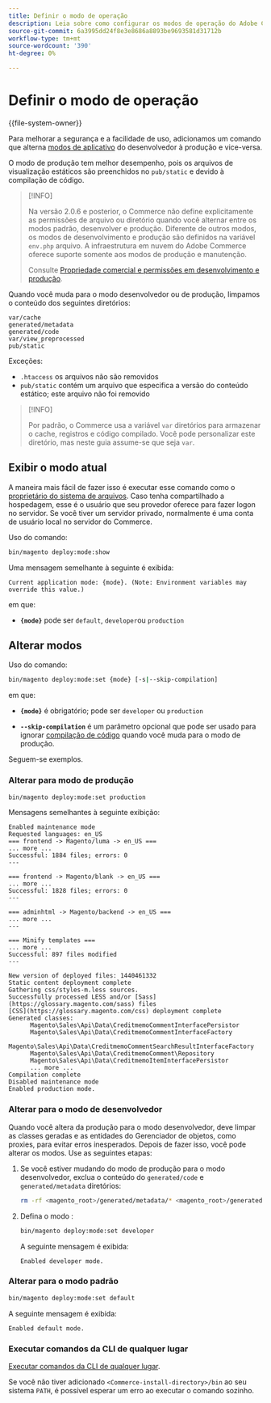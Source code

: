 ```yaml
---
title: Definir o modo de operação
description: Leia sobre como configurar os modos de operação do Adobe Commerce.
source-git-commit: 6a3995dd24f8e3e8686a8893be9693581d31712b
workflow-type: tm+mt
source-wordcount: '390'
ht-degree: 0%

---
```



# Definir o modo de operação

{{file-system-owner}}

Para melhorar a segurança e a facilidade de uso, adicionamos um comando que alterna [modos de aplicativo](../bootstrap/application-modes.md) do desenvolvedor à produção e vice-versa.

O modo de produção tem melhor desempenho, pois os arquivos de visualização estáticos são preenchidos no `pub/static` e devido à compilação de código.

>[!INFO]
>
>Na versão 2.0.6 e posterior, o Commerce não define explicitamente as permissões de arquivo ou diretório quando você alternar entre os modos padrão, desenvolver e produção. Diferente de outros modos, os modos de desenvolvimento e produção são definidos na variável `env.php` arquivo. A infraestrutura em nuvem do Adobe Commerce oferece suporte somente aos modos de produção e manutenção.
>
>Consulte [Propriedade comercial e permissões em desenvolvimento e produção](../deployment/file-system-permissions.md).

Quando você muda para o modo desenvolvedor ou de produção, limpamos o conteúdo dos seguintes diretórios:

```terminal
var/cache
generated/metadata
generated/code
var/view_preprocessed
pub/static
```

Exceções:

- `.htaccess` os arquivos não são removidos
- `pub/static` contém um arquivo que especifica a versão do conteúdo estático; este arquivo não foi removido

>[!INFO]
>
>Por padrão, o Commerce usa a variável `var` diretórios para armazenar o cache, registros e código compilado. Você pode personalizar este diretório, mas neste guia assume-se que seja `var`.

## Exibir o modo atual

A maneira mais fácil de fazer isso é executar esse comando como o [proprietário do sistema de arquivos](https://devdocs.magento.com/guides/v2.4/install-gde/prereq/file-sys-perms-over.html). Caso tenha compartilhado a hospedagem, esse é o usuário que seu provedor oferece para fazer logon no servidor. Se você tiver um servidor privado, normalmente é uma conta de usuário local no servidor do Commerce.

Uso do comando:

```bash
bin/magento deploy:mode:show
```

Uma mensagem semelhante à seguinte é exibida:

```terminal
Current application mode: {mode}. (Note: Environment variables may override this value.)
```

em que:

- **`{mode}`** pode ser `default`, `developer`ou `production`

## Alterar modos

Uso do comando:

```bash
bin/magento deploy:mode:set {mode} [-s|--skip-compilation]
```

em que:

- **`{mode}`** é obrigatório; pode ser `developer` ou `production`

- **`--skip-compilation`** é um parâmetro opcional que pode ser usado para ignorar [compilação de código](../cli/code-compiler.md) quando você muda para o modo de produção.

Seguem-se exemplos.

### Alterar para modo de produção

```bash
bin/magento deploy:mode:set production
```

Mensagens semelhantes à seguinte exibição:

```terminal
Enabled maintenance mode
Requested languages: en_US
=== frontend -> Magento/luma -> en_US ===
... more ...
Successful: 1884 files; errors: 0
---

=== frontend -> Magento/blank -> en_US ===
... more ...
Successful: 1828 files; errors: 0
---

=== adminhtml -> Magento/backend -> en_US ===
... more ...
---

=== Minify templates ===
... more ...
Successful: 897 files modified
---

New version of deployed files: 1440461332
Static content deployment complete
Gathering css/styles-m.less sources.
Successfully processed LESS and/or [Sass](https://glossary.magento.com/sass) files
[CSS](https://glossary.magento.com/css) deployment complete
Generated classes:
      Magento\Sales\Api\Data\CreditmemoCommentInterfacePersistor
      Magento\Sales\Api\Data\CreditmemoCommentInterfaceFactory
      Magento\Sales\Api\Data\CreditmemoCommentSearchResultInterfaceFactory
      Magento\Sales\Api\Data\CreditmemoComment\Repository
      Magento\Sales\Api\Data\CreditmemoItemInterfacePersistor
      ... more ...
Compilation complete
Disabled maintenance mode
Enabled production mode.
```

### Alterar para o modo de desenvolvedor

Quando você altera da produção para o modo desenvolvedor, deve limpar as classes geradas e as entidades do Gerenciador de objetos, como proxies, para evitar erros inesperados. Depois de fazer isso, você pode alterar os modos. Use as seguintes etapas:

1. Se você estiver mudando do modo de produção para o modo desenvolvedor, exclua o conteúdo do `generated/code` e `generated/metadata` diretórios:

   ```bash
   rm -rf <magento_root>/generated/metadata/* <magento_root>/generated/code/*
   ```

1. Defina o modo :

   ```bash
   bin/magento deploy:mode:set developer
   ```

   A seguinte mensagem é exibida:

   ```terminal
   Enabled developer mode.
   ```

### Alterar para o modo padrão

```bash
bin/magento deploy:mode:set default
```

A seguinte mensagem é exibida:

```terminal
Enabled default mode.
```

### Executar comandos da CLI de qualquer lugar

[Executar comandos da CLI de qualquer lugar](../cli/config-cli.md#config-install-cli-first).

Se você não tiver adicionado `<Commerce-install-directory>/bin` ao seu sistema `PATH`, é possível esperar um erro ao executar o comando sozinho.

